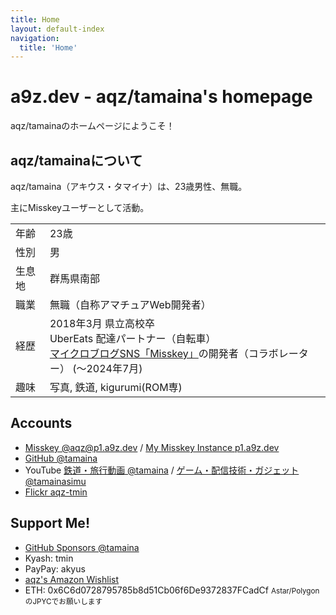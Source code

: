 ```yaml
---
title: Home
layout: default-index
navigation:
  title: 'Home'
---
```


# a9z.dev - aqz/tamaina's homepage

aqz/tamainaのホームページにようこそ！

## aqz/tamainaについて
aqz/tamaina（アキウス・タマイナ）は、23歳男性、無職。

主にMisskeyユーザーとして活動。

| | |
|:--|:--|
|年齢|23歳|
|性別|男|
|生息地|群馬県南部|
|職業|無職（自称アマチュアWeb開発者）|
|経歴|2018年3月 県立高校卒<br>UberEats 配達パートナー（自転車）<br>[マイクロブログSNS「Misskey」](https://misskey-hub.net)の開発者（コラボレーター） (〜2024年7月)|
|趣味|写真, 鉄道, kigurumi(ROM専)|

## Accounts

- [Misskey @aqz@p1.a9z.dev](https://p1.a9z.dev/@aqz) / [My Misskey Instance p1.a9z.dev](https://p1.a9z.dev)
- [GitHub @tamaina](https://github.com/tamaina)
- YouTube [鉄道・旅行動画 @tamaina](https://www.youtube.com/channel/UCds1cPl1_3Tv5oKp3bQW0XA) / [ゲーム・配信技術・ガジェット @tamainasimu](https://www.youtube.com/channel/UC6hwXWEiuDUv0UCzU7UpTqg)
- [Flickr aqz-tmin](https://flickr.com/photos/150974953@N07/)

## Support Me!

* [GitHub Sponsors @tamaina](https://github.com/sponsors/tamaina)
* Kyash: tmin
* PayPay: akyus
* [aqz's Amazon Wishlist](https://www.amazon.jp/hz/wishlist/ls/1MS8O2CUKPL8I)
* ETH:   0x6C6d0728795785b8d51Cb06f6De9372837FCadCf <small>Astar/PolygonのJPYCでお願いします</small>
